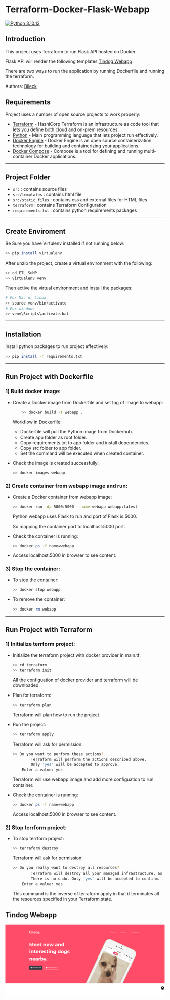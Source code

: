# Terraform-Docker-Flask-Webapp

[![Python 3.10.13](https://img.shields.io/badge/python-3.10.13-blue.svg)](https://www.python.org/downloads/release/python-31013/)

## Introduction

This project uses Terraform to run Flask API hosted on Docker.

Flask API will render the following templates [Tindog Webapp](https://github.com/bijeck/Terraform-Docker-Flask-Webapp)

There are two ways to run the application by running Dockerfile and running the terraform.

Authors: [Bijeck](https://github.com/bijeck)


## Requirements
Project uses a number of open source projects to work properly:
- [Terraform](https://www.terraform.io/downloads) - HashiCorp Terraform is an infrastructure as code tool that lets you define both cloud and on-prem resources.
- [Python](https://www.python.org) - Main programming language that lets project run effectively.
- [Docker Engine](https://docs.docker.com/engine/install/) - Docker Engine is an open source containerization technology for building and containerizing your applications.
- [Docker Compose](https://docs.docker.com/compose/install/) - Compose is a tool for defining and running multi-container Docker applications.


---

## Project Folder
- `src` : contains source files
- `src/templates` : contains html file
- `src/static_files` : contains css and external files for HTML files
- `terraform` : contains Terraform Configuration
- `requirements.txt` : contains python requirements packages

---

## Create Enviroment

Be Sure you have Virtulenv installed if not running below:
```sh
>> pip install virtualenv
```

After unzip the project, create a virtual environment with the following:
```sh
>> cd ETL_SuMP
>> virtualenv venv
```

Then active the virtual environment and install the packages:
```sh
# For Mac or Linux
>> source venv/bin/activate
# For windows
>> venv\Scripts\activate.bat
```

---

## Installation 
Install python packages to run project effectively:
```sh
>> pip install -r requirements.txt
```
---
## Run Project with Dockerfile

### 1) Build docker image:

- Create a Docker image from Dockerfile and set tag of image to webapp:
    ```sh
        >> docker build -t webapp .
    ```
    Workflow in Dockerfile:
    - Dockerfile will pull the Python image from Dockerhub.
    - Create app folder as root folder.
    - Copy requirements.txt to app folder and install dependencies.
    - Copy src folder to app folder.
    - Set the command will be executed when created container.

- Check the image is created successfully:
    ```sh
    >> docker images webapp
    ```

### 2) Create container from webapp image and run:

- Create a Docker container from webapp image:
    ```sh
    >> docker run -dp 5000:5000 --name webapp webapp:latest
    ```
    Python webapp uses Flask to run and port of Flask is 5000.

    So mapping the container port to localhost:5000 port.
- Check the container is running:
    ```sh
    >> docker ps -f name=webapp
    ```
- Access localhost:5000 in browser to see content.

### 3) Stop the container:
- To stop the container:
    ```sh
    >> docker stop webapp
    ```
- To remove the container:
    ```sh
    >> docker rm webapp
    ```
---

## Run Project with Terraform

### 1) Initialize terrform project:

- Initialize the terraform project with docker provider in main.tf:
    ```sh
    >> cd terraform
    >> terraform init
    ```
    All the configuation of docker provider and terraform will be downloaded.

- Plan for terraform:
    ```sh
    >> terraform plan
    ```
    Terraform will plan how to run the project.

- Run the project:
    ```sh
    >> terraform apply
    ```
    Terraform will ask for permission:
    ```sh
    >> Do you want to perform these actions?
            Terraform will perform the actions described above.
            Only 'yes' will be accepted to approve.
        Enter a value: yes
    ```
    Terraform will use webapp image and add more configuation to run container.

- Check the container is running:
    ```sh
    >> docker ps -f name=webapp
    ```
    Access localhost:5000 in browser to see content.

### 2) Stop terrform project:

- To stop terrform project:
    ```sh
    >> terraform destroy
    ```
    Terraform will ask for permission:
    ```sh
    >> Do you really want to destroy all resources?
            Terraform will destroy all your managed infrastructure, as shown above.
            There is no undo. Only 'yes' will be accepted to confirm.
        Enter a value: yes
    ```
    This command is the inverse of terraform apply in that it terminates all the resources specified in your Terraform state.

## Tindog Webapp
![tindog](/src/static_files/tindog.png)